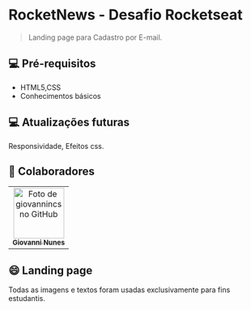# RocketNews - Desafio Rocketseat


> Landing page para Cadastro por E-mail.


## 💻 Pré-requisitos


* HTML5,CSS
* Conhecimentos básicos

## 💻 Atualizações futuras


Responsividade, Efeitos css.

## 🤝 Colaboradores

<table>
  <tr>
    <td align="center">
      <a href="#">
        <img src="https://avatars.githubusercontent.com/u/90165767?s=96&v=4" width="100px;" alt="Foto de giovannincs no GitHub"/><br>
        <sub>
          <b>Giovanni Nunes</b>
        </sub>
      </a>
    </td>
    
</table>


## 😄 Landing page<br>
Todas as imagens e textos foram usadas exclusivamente para fins estudantis.

